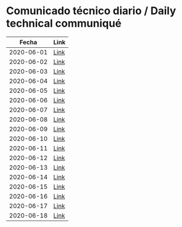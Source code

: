 # Comunicado técnico diario / Daily technical communiqué

| Fecha               | Link        |
| ------------------- | ----------  |
| 2020-06-01   | [Link](https://www.gob.mx/salud/prensa/nuevo-coronavirus-en-el-mundo-covid-19-comunicado-tecnico-diario-244178?idiom=es) |
| 2020-06-02   | [Link](https://www.gob.mx/salud/prensa/nuevo-coronavirus-en-el-mundo-covid-19-comunicado-tecnico-diario-244275?idiom=es) |
| 2020-06-03   | [Link](https://www.gob.mx/salud/prensa/nuevo-coronavirus-en-el-mundo-covid-19-comunicado-tecnico-diario-244276?idiom=es) |
| 2020-06-04   | [Link](https://www.gob.mx/salud/prensa/nuevo-coronavirus-en-el-mundo-covid-19-comunicado-tecnico-diario-244446?idiom=es) |
| 2020-06-05   | [Link](https://www.gob.mx/salud/prensa/nuevo-coronavirus-en-el-mundo-covid-19-comunicado-tecnico-diario-244448?idiom=es) |
| 2020-06-06   | [Link](https://www.gob.mx/salud/prensa/nuevo-coronavirus-en-el-mundo-covid-19-comunicado-tecnico-diario-244449?idiom=es) |
| 2020-06-07   | [Link](https://www.gob.mx/salud/prensa/nuevo-coronavirus-en-el-mundo-covid-19-comunicado-tecnico-diario-244451?idiom=es) |
| 2020-06-08   | [Link](https://www.gob.mx/salud/prensa/nuevo-coronavirus-en-el-mundo-covid-19-comunicado-tecnico-diario-244652?idiom=es) |
| 2020-06-09   | [Link](https://www.gob.mx/salud/prensa/nuevo-coronavirus-en-el-mundo-covid-19-comunicado-tecnico-diario-244653?idiom=es) |
| 2020-06-10   | [Link](https://www.gob.mx/salud/prensa/nuevo-coronavirus-en-el-mundo-covid-19-comunicado-tecnico-diario-244654?idiom=es) |
| 2020-06-11   | [Link](https://www.gob.mx/salud/prensa/nuevo-coronavirus-en-el-mundo-covid-19-comunicado-tecnico-diario-244656?idiom=es) |
| 2020-06-12   | [Link](https://www.gob.mx/salud/prensa/nuevo-coronavirus-en-el-mundo-covid-19-comunicado-tecnico-diario-244657?idiom=es) |
| 2020-06-13   | [Link](https://www.gob.mx/salud/prensa/nuevo-coronavirus-en-el-mundo-covid-19-comunicado-tecnico-diario-244658?idiom=es) |
| 2020-06-14   | [Link](https://www.gob.mx/salud/prensa/nuevo-coronavirus-en-el-mundo-covid-19-comunicado-tecnico-diario-244659?idiom=es) |
| 2020-06-15   | [Link](https://www.gob.mx/salud/prensa/nuevo-coronavirus-en-el-mundo-covid-19-comunicado-tecnico-diario-245339?idiom=es) |
| 2020-06-16   | [Link](https://www.gob.mx/salud/prensa/nuevo-coronavirus-en-el-mundo-covid-19-comunicado-tecnico-diario-245340?idiom=es) |
| 2020-06-17   | [Link](https://www.gob.mx/salud/prensa/nuevo-coronavirus-en-el-mundo-covid-19-comunicado-tecnico-diario-245341?idiom=es) |
| 2020-06-18   | [Link](https://www.gob.mx/salud/prensa/nuevo-coronavirus-en-el-mundo-covid-19-comunicado-tecnico-diario-245342?idiom=es) |
